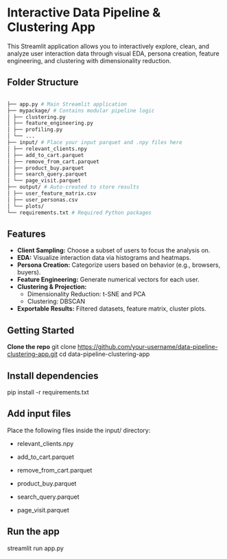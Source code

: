 #  Interactive Data Pipeline & Clustering App

This Streamlit application allows you to interactively explore, clean, and analyze user interaction data through visual EDA, persona creation, feature engineering, and clustering with dimensionality reduction.

## Folder Structure
```bash

├── app.py # Main Streamlit application
├── mypackage/ # Contains modular pipeline logic
│ ├── clustering.py
│ ├── feature_engineering.py
│ ├── profiling.py
│ └── ...
├── input/ # Place your input parquet and .npy files here
│ ├── relevant_clients.npy
│ ├── add_to_cart.parquet
│ ├── remove_from_cart.parquet
│ ├── product_buy.parquet
│ ├── search_query.parquet
│ └── page_visit.parquet
├── output/ # Auto-created to store results
│ ├── user_feature_matrix.csv
│ ├── user_personas.csv
│ └── plots/
└── requirements.txt # Required Python packages

```

## Features

- **Client Sampling:** Choose a subset of users to focus the analysis on.
- **EDA:** Visualize interaction data via histograms and heatmaps.
- **Persona Creation:** Categorize users based on behavior (e.g., browsers, buyers).
- **Feature Engineering:** Generate numerical vectors for each user.
- **Clustering & Projection:**
  - Dimensionality Reduction: t-SNE and PCA
  - Clustering: DBSCAN
- **Exportable Results:** Filtered datasets, feature matrix, cluster plots.

##  Getting Started

 **Clone the repo**
git clone https://github.com/your-username/data-pipeline-clustering-app.git
cd data-pipeline-clustering-app

## Install dependencies

pip install -r requirements.txt

## Add input files

Place the following files inside the input/ directory:

- relevant_clients.npy

- add_to_cart.parquet

- remove_from_cart.parquet

- product_buy.parquet

- search_query.parquet

- page_visit.parquet

## Run the app
streamlit run app.py

